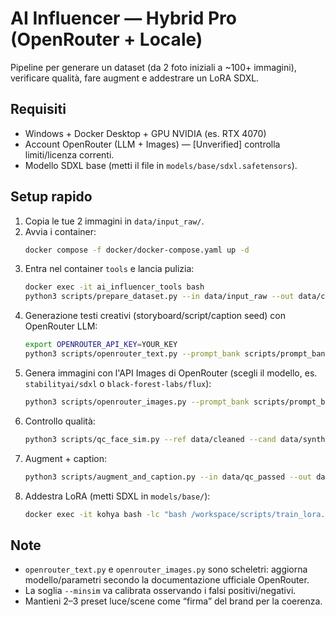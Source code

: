# AI Influencer — Hybrid Pro (OpenRouter + Locale)

Pipeline per generare un dataset (da 2 foto iniziali a ~100+ immagini), verificare qualità, fare augment e addestrare un LoRA SDXL.

## Requisiti
- Windows + Docker Desktop + GPU NVIDIA (es. RTX 4070)
- Account OpenRouter (LLM + Images) — [Unverified] controlla limiti/licenza correnti.
- Modello SDXL base (metti il file in `models/base/sdxl.safetensors`).

## Setup rapido
1. Copia le tue 2 immagini in `data/input_raw/`.
2. Avvia i container:
   ```bash
   docker compose -f docker/docker-compose.yaml up -d
   ```
3. Entra nel container `tools` e lancia pulizia:
   ```bash
   docker exec -it ai_influencer_tools bash
   python3 scripts/prepare_dataset.py --in data/input_raw --out data/cleaned --do_rembg --do_facecrop
   ```
4. Generazione testi creativi (storyboard/script/caption seed) con OpenRouter LLM:
   ```bash
   export OPENROUTER_API_KEY=YOUR_KEY
   python3 scripts/openrouter_text.py --prompt_bank scripts/prompt_bank.yaml --out data/text/storyboard.json
   ```
5. Genera immagini con l'API Images di OpenRouter (scegli il modello, es. `stabilityai/sdxl` o `black-forest-labs/flux`):
   ```bash
   python3 scripts/openrouter_images.py --prompt_bank scripts/prompt_bank.yaml --out data/synth_openrouter --model stabilityai/sdxl
   ```
6. Controllo qualità:
   ```bash
   python3 scripts/qc_face_sim.py --ref data/cleaned --cand data/synth_openrouter --out data/qc_passed --minsim 0.34
   ```
7. Augment + caption:
   ```bash
   python3 scripts/augment_and_caption.py --in data/qc_passed --out data/augment --captions data/captions --num_aug 1 --meta data/synth_openrouter/manifest.json
   ```
8. Addestra LoRA (metti SDXL in `models/base/`):
   ```bash
   docker exec -it kohya bash -lc "bash /workspace/scripts/train_lora.sh"
   ```

## Note
- `openrouter_text.py` e `openrouter_images.py` sono scheletri: aggiorna modello/parametri secondo la documentazione ufficiale OpenRouter.
- La soglia `--minsim` va calibrata osservando i falsi positivi/negativi.
- Mantieni 2–3 preset luce/scene come “firma” del brand per la coerenza.
